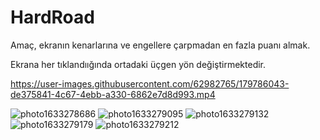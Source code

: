 # HardRoad

Amaç, ekranın kenarlarına ve engellere çarpmadan en fazla puanı almak.

Ekrana her tıklandıığında ortadaki üçgen yön değiştirmektedir.

https://user-images.githubusercontent.com/62982765/179786043-de375841-4c67-4ebb-a330-6862e7d8d993.mp4

![photo1633278686](https://user-images.githubusercontent.com/62982765/179787703-a7f64a17-096c-4349-a0d5-2a15a67f2b1e.jpeg)
![photo1633279095](https://user-images.githubusercontent.com/62982765/179787693-91644a15-4e80-4673-bb35-da34983c0a08.jpeg)
![photo1633279132](https://user-images.githubusercontent.com/62982765/179787695-a06ad071-e399-4a3e-b640-3ab7cfe6c098.jpeg)
![photo1633279179](https://user-images.githubusercontent.com/62982765/179787697-ca7a1b98-f677-40ac-ae5b-7f22f64c111b.jpeg)
![photo1633279212](https://user-images.githubusercontent.com/62982765/179787698-42037194-938d-4b19-8a60-8775d2ad39d4.jpeg)
